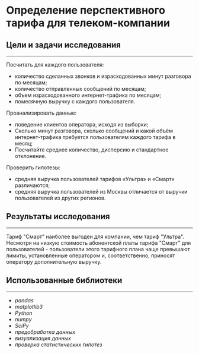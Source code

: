 # Определение перспективного тарифа для телеком-компании

## Цели и задачи исследования


---

Посчитать для каждого пользователя:
- количество сделанных звонков и израсходованных минут разговора по месяцам;
- количество отправленных сообщений по месяцам;
- объем израсходованного интернет-трафика по месяцам;
- помесячную выручку с каждого пользователя.

Проанализировать данные:
- поведение клиентов оператора, исходя из выборки; 
- Сколько минут разговора, сколько сообщений и какой объём интернет-трафика требуется пользователям каждого тарифа в месяц;
- Посчитайте среднее количество, дисперсию и стандартное отклонение. 

Проверить гипотезы:
- средняя выручка пользователей тарифов «Ультра» и «Смарт» различаются;
- средняя выручка пользователей из Москвы отличается от выручки пользователей из других регионов.



## Результаты исследования

---

Тариф "Смарт" наиболее выгоден для компании, чем тариф "Ультра". Несмотря на низкую стоимость абонентской платы тарифа "Смарт" для пользователей - пользователи этого тарифного плана чаще превышают лимиты, установленные оператором и, соответственно, приносят оператору дополнительную выручку.

## Использованные библиотеки

---

- *pandas*
- *matplotlib3*
- *Python*
- *numpy*
- *SciPy*
- *предобработка данных*
- *визуализация данных* 
- *проверка статистических гипотез*
